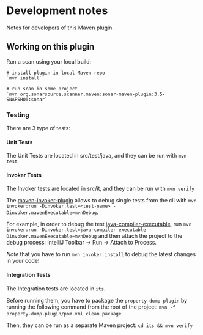 Development notes
=================

Notes for developers of this Maven plugin.

Working on this plugin
----------------------

Run a scan using your local build:

    # install plugin in local Maven repo
    `mvn install`

    # run scan in some project
    `mvn org.sonarsource.scanner.maven:sonar-maven-plugin:3.5-SNAPSHOT:sonar`

### Testing

There are 3 type of tests:

#### Unit Tests
The Unit Tests are located in src/test/java, and they can be run with `mvn test`

#### Invoker Tests
The Invoker tests are located in src/it, and they can be run with `mvn verify`

The [maven-invoker-plugin](https://maven.apache.org/plugins/maven-invoker-plugin/) allows to debug single tests from the cli with `mvn invoker:run -Dinvoker.test=<test-name> -Dinvoker.mavenExecutable=mvnDebug`.

For example, in order to debug the test [java-compiler-executable](src/it/java-compiler-executable), run `mvn invoker:run -Dinvoker.test=java-compiler-executable -Dinvoker.mavenExecutable=mvnDebug` and then attach the project to the debug process: IntelliJ Toolbar -> Run -> Attach to Process.

*Note* that you have to run `mvn invoker:install` to debug the latest changes in your code!

#### Integration Tests
The Integration tests are located in `its`.

Before running them, you have to package the `property-dump-plugin` by running the following command from the root of the project: `mvn -f property-dump-plugin/pom.xml clean package`. 

Then, they can be run as a separate Maven project: `cd its && mvn verify`

